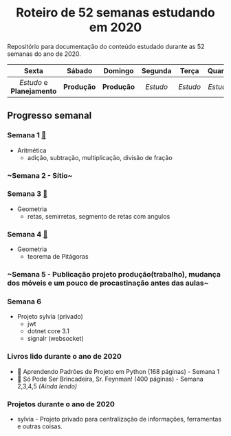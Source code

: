<h1 align="center">Roteiro de 52 semanas estudando em 2020</h1>

Repositório para documentação do conteúdo estudado durante as 52 semanas do ano de 2020.

| Sexta | Sábado | Domingo | Segunda | Terça | Quarta | Quinta |
|:-:|:-:|:-:|:-:|:-:|:-:|:-:|
|_Estudo_ e **Planejamento**|**Produção**|**Produção**|_Estudo_|_Estudo_|_Estudo_|_Estudo_|

## Progresso semanal

### Semana 1 [:memo:](./week-1/week-1.pdf)
- Aritmética
    - adição, subtração, multiplicação, divisão de fração
### ~Semana 2 - Sítio~
### Semana 3 [:memo:](./week-3/week-3.pdf) 
- Geometria
    - retas, semirretas, segmento de retas com angulos
### Semana 4 [:memo:](./week-4/week-4.pdf) 
- Geometria
  - teorema de Pitágoras
### ~Semana 5 - Publicação projeto produção(trabalho), mudança dos móveis e um pouco de procastinação antes das aulas~
### Semana 6
- Projeto sylvia (privado)
    - jwt
    - dotnet core 3.1
    - signalr (websocket)

### Livros lido durante o ano de 2020
- :book: Aprendendo Padrões de Projeto em Python (168 páginas) - Semana 1
- :book: Só Pode Ser Brincadeira, Sr. Feynman! (400 páginas) - Semana 2,3,4,5 _(Ainda lendo)_

### Projetos durante o ano de 2020
- sylvia - Projeto privado para centralização de informações, ferramentas e outras coisas.
